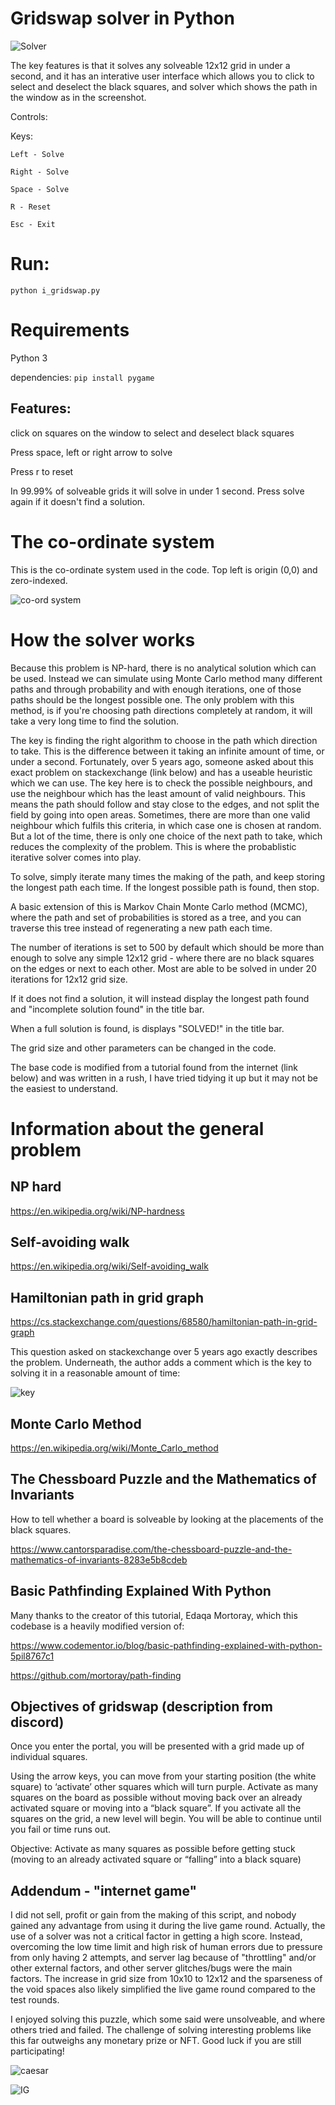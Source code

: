 # Gridswap solver in Python

![Solver](/images/gridswap_solver.png)

The key features is that it solves any solveable 12x12 grid in under a second, and it has an interative user interface which allows you to click to select and deselect the black squares, and solver which shows the path in the window as in the screenshot.

Controls:

Keys:

    Left - Solve
    
    Right - Solve
    
    Space - Solve
    
    R - Reset
    
    Esc - Exit

# Run:

`python i_gridswap.py`

# Requirements

Python 3

dependencies: `pip install pygame`

## Features:

click on squares on the window to select and deselect black squares

Press space, left or right arrow to solve

Press r to reset

In 99.99% of solveable grids it will solve in under 1 second. Press solve again if it doesn't find a solution.

# The co-ordinate system

This is the co-ordinate system used in the code. Top left is origin (0,0) and zero-indexed.

![co-ord system](/images/coordinate_system.png)

# How the solver works

Because this problem is NP-hard, there is no analytical solution which can be used. Instead we can simulate using Monte Carlo method many different paths and through probability and with enough iterations, one of those paths should be the longest possible one. The only problem with this method, is if you're choosing path directions completely at random, it will take a very long time to find the solution.

The key is finding the right algorithm to choose in the path which direction to take. This is the difference between it taking an infinite amount of time, or under a second. Fortunately, over 5 years ago, someone asked about this exact problem on stackexchange (link below) and has a useable heuristic which we can use. The key here is to check the possible neighbours, and use the neighbour which has the least amount of valid neighbours. This means the path should follow and stay close to the edges, and not split the field by going into open areas. Sometimes, there are more than one valid neighbour which fulfils this criteria, in which case one is chosen at random. But a lot of the time, there is only one choice of the next path to take, which reduces the complexity of the problem. This is where the probablistic iterative solver comes into play.

To solve, simply iterate many times the making of the path, and keep storing the longest path each time. If the longest possible path is found, then stop.

A basic extension of this is Markov Chain Monte Carlo method (MCMC), where the path and set of probabilities is stored as a tree, and you can traverse this tree instead of regenerating a new path each time.

The number of iterations is set to 500 by default which should be more than enough to solve any simple 12x12 grid - where there are no black squares on the edges or next to each other. Most are able to be solved in under 20 iterations for 12x12 grid size.

If it does not find a solution, it will instead display the longest path found and "incomplete solution found" in the title bar.

When a full solution is found, is displays "SOLVED!" in the title bar.

The grid size and other parameters can be changed in the code.

The base code is modified from a tutorial found from the internet (link below) and was written in a rush, I have tried tidying it up but it may not be the easiest to understand.

# Information about the general problem

## NP hard

https://en.wikipedia.org/wiki/NP-hardness

## Self-avoiding walk

https://en.wikipedia.org/wiki/Self-avoiding_walk

## Hamiltonian path in grid graph

https://cs.stackexchange.com/questions/68580/hamiltonian-path-in-grid-graph

This question asked on stackexchange over 5 years ago exactly describes the problem. Underneath, the author adds a comment which is the key to solving it in a reasonable amount of time:

![key](/images/key.png)

## Monte Carlo Method

https://en.wikipedia.org/wiki/Monte_Carlo_method

## The Chessboard Puzzle and the Mathematics of Invariants

How to tell whether a board is solveable by looking at the placements of the black squares.

https://www.cantorsparadise.com/the-chessboard-puzzle-and-the-mathematics-of-invariants-8283e5b8cdeb

## Basic Pathfinding Explained With Python

Many thanks to the creator of this tutorial, Edaqa Mortoray, which this codebase is a heavily modified version of:

https://www.codementor.io/blog/basic-pathfinding-explained-with-python-5pil8767c1

https://github.com/mortoray/path-finding

## Objectives of gridswap (description from discord)

Once you enter the portal, you will be presented with a grid made up of individual squares. 

Using the arrow keys, you can move from your starting position (the white square) to ‘activate’ other squares which will turn purple. Activate as many squares on the board as possible without moving back over an already activated square or moving into a “black square”. If you activate all the squares on the grid, a new level will begin. You will be able to continue until you fail or time runs out. 

Objective: Activate as many squares as possible before getting stuck (moving to an already activated square or “falling” into a black square)

## Addendum - "internet game"

I did not sell, profit or gain from the making of this script, and nobody gained any advantage from using it during the live game round. Actually, the use of a solver was not a critical factor in getting a high score. Instead, overcoming the low time limit and high risk of human errors due to pressure from only having 2 attempts, and server lag because of "throttling" and/or other external factors, and other server glitches/bugs were the main factors. The increase in grid size from 10x10 to 12x12 and the sparseness of the void spaces also likely simplified the live game round compared to the test rounds.

I enjoyed solving this puzzle, which some said were unsolveable, and where others tried and failed. The challenge of solving interesting problems like this far outweighs any monetary prize or NFT. Good luck if you are still participating!

![caesar](/images/caesar.png)

![IG](/images/ig.png)
